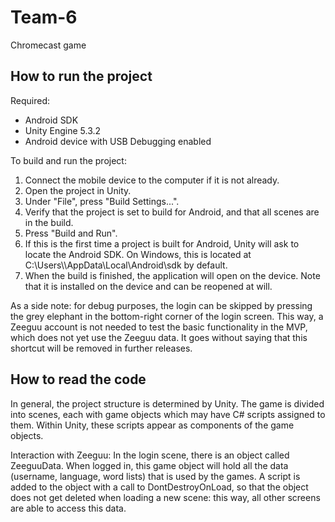# Team-6
Chromecast game

## How to run the project

Required:
- Android SDK
- Unity Engine 5.3.2
- Android device with USB Debugging enabled

To build and run the project:

1. Connect the mobile device to the computer if it is not already.
2. Open the project in Unity.
3. Under "File", press "Build Settings...".
4. Verify that the project is set to build for Android, and that all scenes are in the build.
5. Press "Build and Run".
6. If this is the first time a project is built for Android, Unity will ask to locate the Android SDK. On Windows, this is located at C:\Users\\<UserName>\AppData\Local\Android\sdk by default.
7. When the build is finished, the application will open on the device. Note that it is installed on the device and can be reopened at will.

As a side note: for debug purposes, the login can be skipped by pressing the grey elephant in the bottom-right corner of the login screen. This way, a Zeeguu account is not needed to test the basic functionality in the MVP, which does not yet use the Zeeguu data. It goes without saying that this shortcut will be removed in further releases.

## How to read the code

In general, the project structure is determined by Unity. The game is divided into scenes, each with game objects which may have C# scripts assigned to them. Within Unity, these scripts appear as components of the game objects.

Interaction with Zeeguu: In the login scene, there is an object called ZeeguuData. When logged in, this game object will hold all the data (username, language, word lists) that is used by the games. A script is added to the object with a call to DontDestroyOnLoad, so that the object does not get deleted when loading a new scene: this way, all other screens are able to access this data.
